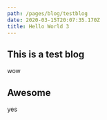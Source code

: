 ```yaml
---
path: /pages/blog/testblog
date: 2020-03-15T20:07:35.170Z
title: Hello World 3
---
```

## This is a test blog
wow

## Awesome
yes
